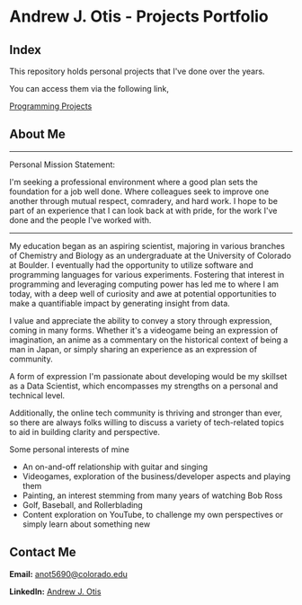 # Andrew J. Otis - Projects Portfolio

## Index
This repository holds personal projects that I've done over the years. 

You can access them via the following link,

[Programming Projects](https://github.com/JAMPS657/Personal_Projects/tree/main/Personal%20Programming%20Projects)

## About Me

-----
Personal Mission Statement:

I'm seeking a professional environment where a good plan sets the foundation for a job well done. Where colleagues seek to improve one another through mutual respect, comradery, and hard work. I hope to be part of an experience that I can look back at with pride, for the work I've done and the people I've worked with.

-----

My education began as an aspiring scientist, majoring in various branches of Chemistry and Biology as an undergraduate at the University of Colorado at Boulder. I eventually had the opportunity to utilize software and programming languages for various experiments.  Fostering that interest in programming and leveraging computing power has led me to where I am today, with a deep well of curiosity and awe at potential opportunities to make a quantifiable impact by generating insight from data.  

I value and appreciate the ability to convey a story through expression, coming in many forms. Whether it's a videogame being an expression of imagination, an anime as a commentary on the historical context of being a man in Japan, or simply sharing an experience as an expression of community.

A form of expression I'm passionate about developing would be my skillset as a Data Scientist, which encompasses my strengths on a personal and technical level. 

Additionally, the online tech community is thriving and stronger than ever, so there are always folks willing to discuss a variety of tech-related topics to aid in building clarity and perspective.

Some personal interests of mine
- An on-and-off relationship with guitar and singing
- Videogames, exploration of the business/developer aspects and playing them 
- Painting, an interest stemming from many years of watching Bob Ross
- Golf, Baseball, and Rollerblading
- Content exploration on YouTube, to challenge my own perspectives or simply learn about something new

## Contact Me
**Email:** anot5690@colorado.edu

**LinkedIn:** [Andrew J. Otis](https://www.linkedin.com/in/andrew-james-otis/)
